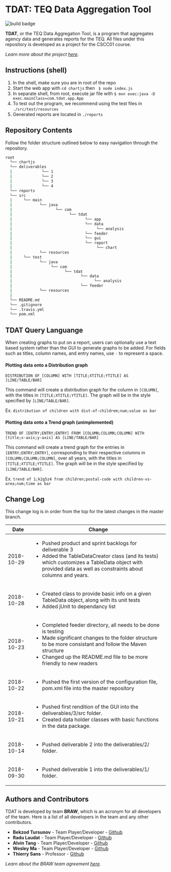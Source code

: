 # TDAT: TEQ Data Aggregation Tool

![build badge](https://api.travis-ci.com/CSCC01/Team17.svg?token=zqaFXskyNjZGfENjo1zH&branch=master)

**TDAT**, or the TEQ Data Aggregation Tool, is a program that aggregates agency data and generates reports for the TEQ. All files under this repository is developed as a project for the CSCC01 course.

*Learn more about the project [here](../../tree/master/resources/Scarborough_Newcomers_Software_Engineering_Project.pdf "Project Presentation").*

## Instructions (shell)
1. In the shell, make sure you are in root of the repo
2. Start the web app with ```cd chartjs``` then ``` $ node index.js```
3. In separate shell, from root, execute jar file with ```$ mvn exec:java -D exec.mainClass=com.tdat.app.App```
4. To test out the program, we recommend using the test files in ```./src/test/resources```
5. Generated reports are located in ```./reports```

## Repository Contents
Follow the folder structure outlined below to easy navigation through the repository.
```bash
root
  └── chartjs
  └── deliverables
  |             └── 1
  |             └── 2
  |             └── 3
  |             └── 4
  └── reports
  └── src
  |     └── main 
  |            └── java
  |                   └── com
  |                         └── tdat
  |                                └── app
  |                                └── data
  |                                     └── analysis
  |                                └── feeder
  |                                └── gui
  |                                └── report
  |                                     └── chart
  |            └── resources 
  |     └── test
  |            └── java
  |                 └── com
  |                       └── tdat
  |                              └── data
  |                                    └── analysis
  |                              └── feeder
  |            └── resources 
  |
  └── README.md
  └── .gitignore
  └── .travis.yml
  └── pom.xml

```
## TDAT Query Languange
When creating graphs to put on a report, users can optionally use a text based system rather than the GUI to generate graphs to be added.
For fields such as titles, column names, and entry names,  use ```-``` to represent a space.
#### Plotting data onto a Distribution graph
```DISTRIBUTION OF [COLUMN] WITH [TITLE;XTITLE;YTITLE] AS [LINE/TABLE/BAR]```

This command will create a distribution graph for the column in ```[COLUMN]```, with the titles in ```[TITLE;XTITLE;YTITLE]```.
The graph will be in the style specified by ```[LINE/TABLE/BAR]```.

Ex. ```distribution of children with dist-of-childrem;num;value as bar```

#### Plotting data onto a Trend graph (unimplemented)
```TREND OF [ENTRY;ENTRY;ENTRY] FROM [COLUMN;COLUMN;COLUMN] WITH [title;x-axis;y-axis] AS [LINE/TABLE/BAR]```

This command will create a trend graph for the entries in ```[ENTRY;ENTRY;ENTRY]```, corresponding to their respective columns in ```[COLUMN;COLUMN;COLUMN]```, over all years, with the titles in ```[TITLE;XTITLE;YTITLE]```.
The graph will be in the style specified by ```[LINE/TABLE/BAR]```.


Ex. ```trend of 1;k2g5z4 from children;postal-code with children-vs-area;num;time as bar```
## Change Log
This change log is in order from the top for the latest changes in the master branch.

Date | Change
--- | ---
2018-10-29 | <ul><li>Pushed product and sprint backlogs for deliverable 3</li><li>Added the TableDataCreator class (and its tests) which customizes a TableData object with provided data as well as constraints about columns and years.</li></ul>
2018-10-28 | <ul><li>Created class to provide basic info on a given TableData object, along with its unit tests</li><li>Added jUnit to dependancy list</li></ul>
2018-10-23 | <ul><li>Completed feeder directory, all needs to be done is testing</li><li>Made significant changes to the folder structure to be more consistant and follow the Maven structure</li><li>Changed up the README.md file to be more friendly to new readers</li></ul>
2018-10-22 | <ul><li>Pushed the first version of the configuration file, pom.xml file into the master repository</li></ul>
2018-10-21 | <ul><li>Pushed first rendition of the GUI into the deliverables/3/src folder.</li><li>Created data holder classes with basic functions in the data package.</li></ul>
2018-10-14 | <ul><li>Pushed deliverable 2 into the deliverables/2/ folder.</li></ul>
2018-09-30 | <ul><li>Pushed deliverable 1 into the deliverables/1/ folder.</li></ul>

## Authors and Contributors
TDAT is developed by team **BRAW**, which is an acronym for all developers of the team. Here is a list of all developers in the team and any other contributors.

* **Bekzod Tursunov** - Team Player/Developer - [Github](https://github.com/Bekzod13 "Bekzod's Github Page")
* **Radu Laudat** - Team Player/Developer - [Github](https://github.com/radulaudat "Radu's Github Page")
* **Alvin Tang** - Team Player/Developer - [Github](https://github.com/alvintangz "Alvin's Github Page")
* **Wesley Ma** - Team Player/Developer - [Github](https://github.com/WesleyMa2 "Wesley's Github Page")
* **Thierry Sans** - Professor - [Github](https://github.com/ThierrySans "Thierry's Github Page")

*Learn about the BRAW team agreement [here](../../tree/master/deliverables/1/Deliverable-1.pdf "BRAW Team Agreement").*
